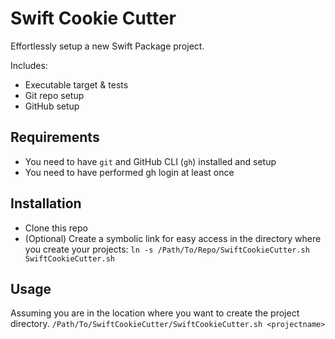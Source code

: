 # Swift Cookie Cutter

Effortlessly setup a new Swift Package project.

Includes:

- Executable target & tests
- Git repo setup
- GitHub setup

## Requirements

- You need to have `git` and GitHub CLI (`gh`) installed and setup
- You need to have performed gh login at least once

## Installation

- Clone this repo
- (Optional) Create a symbolic link for easy access in the directory where you create your projects: `ln -s /Path/To/Repo/SwiftCookieCutter.sh SwiftCookieCutter.sh`

## Usage

Assuming you are in the location where you want to create the project directory.
`/Path/To/SwiftCookieCutter/SwiftCookieCutter.sh <projectname>`

